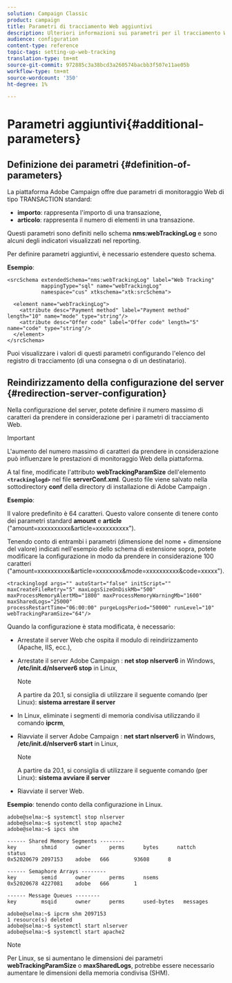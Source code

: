 ```yaml
---
solution: Campaign Classic
product: campaign
title: Parametri di tracciamento Web aggiuntivi
description: Ulteriori informazioni sui parametri per il tracciamento Web
audience: configuration
content-type: reference
topic-tags: setting-up-web-tracking
translation-type: tm+mt
source-git-commit: 972885c3a38bcd3a260574bacbb3f507e11ae05b
workflow-type: tm+mt
source-wordcount: '350'
ht-degree: 1%

---
```



# Parametri aggiuntivi{#additional-parameters}

## Definizione dei parametri {#definition-of-parameters}

La piattaforma Adobe Campaign  offre due parametri di monitoraggio Web di tipo TRANSACTION standard:

* **importo**: rappresenta l&#39;importo di una transazione,
* **articolo**: rappresenta il numero di elementi in una transazione.

Questi parametri sono definiti nello schema **nms:webTrackingLog** e sono alcuni degli indicatori visualizzati nel reporting.

Per definire parametri aggiuntivi, è necessario estendere questo schema.

**Esempio**:

```
<srcSchema extendedSchema="nms:webTrackingLog" label="Web Tracking"
           mappingType="sql" name="webTrackingLog" 
           namespace="cus" xtkschema="xtk:srcSchema">

  <element name="webTrackingLog">
    <attribute desc="Payment method" label="Payment method" length="10" name="mode" type="string"/>
    <attribute desc="Offer code" label="Offer code" length="5" name="code" type="string"/>
  </element>
</srcSchema>
```

Puoi visualizzare i valori di questi parametri configurando l&#39;elenco del registro di tracciamento (di una consegna o di un destinatario).

## Reindirizzamento della configurazione del server {#redirection-server-configuration}

Nella configurazione del server, potete definire il numero massimo di caratteri da prendere in considerazione per i parametri di tracciamento Web.

>[!IMPORTANT]
>
>L&#39;aumento del numero massimo di caratteri da prendere in considerazione può influenzare le prestazioni di monitoraggio Web della piattaforma.

A tal fine, modificate l&#39;attributo **webTrackingParamSize** dell&#39;elemento **`<trackinglogd>`** nel file **serverConf.xml**. Questo file viene salvato nella sottodirectory **conf** della directory di installazione di Adobe Campaign .

**Esempio**:

Il valore predefinito è 64 caratteri. Questo valore consente di tenere conto dei parametri standard **amount** e **article** (&quot;amount=xxxxxxxxxx&amp;article=xxxxxxxxxx&quot;).

Tenendo conto di entrambi i parametri (dimensione del nome + dimensione del valore) indicati nell&#39;esempio dello schema di estensione sopra, potete modificare la configurazione in modo da prendere in considerazione 100 caratteri (&quot;amount=xxxxxxxxxx&amp;article=xxxxxxxx&amp;mode=xxxxxxxxxx&amp;code=xxxxx&quot;).

```
<trackinglogd args="" autoStart="false" initScript="" maxCreateFileRetry="5" maxLogsSizeOnDiskMb="500"
maxProcessMemoryAlertMb="1800" maxProcessMemoryWarningMb="1600" maxSharedLogs="25000"
processRestartTime="06:00:00" purgeLogsPeriod="50000" runLevel="10"
webTrackingParamSize="64"/>
```

Quando la configurazione è stata modificata, è necessario:

* Arrestate il server Web che ospita il modulo di reindirizzamento (Apache, IIS, ecc.),
* Arrestate il server Adobe Campaign : **net stop nlserver6** in Windows, **/etc/init.d/nlserver6 stop** in Linux,

   >[!NOTE]
   >
   >A partire da 20.1, si consiglia di utilizzare il seguente comando (per Linux): **sistema arrestare il server**

* In Linux, eliminate i segmenti di memoria condivisa utilizzando il comando **ipcrm**,
* Riavviate il server Adobe Campaign : **net start nlserver6** in Windows, **/etc/init.d/nlserver6 start** in Linux,

   >[!NOTE]
   >
   >A partire da 20.1, si consiglia di utilizzare il seguente comando (per Linux): **sistema avviare il server**

* Riavviate il server Web.

**Esempio**: tenendo conto della configurazione in Linux.

```
adobe@selma:~$ systemctl stop nlserver
adobe@selma:~$ systemctl stop apache2
adobe@selma:~$ ipcs shm

------ Shared Memory Segments --------
key        shmid      owner      perms      bytes      nattch     status      
0x52020679 2097153    adobe   666        93608      8                       

------ Semaphore Arrays --------
key        semid      owner      perms      nsems     
0x52020678 4227081    adobe   666        1         

------ Message Queues --------
key        msqid      owner      perms      used-bytes   messages    

adobe@selma:~$ ipcrm shm 2097153                             
1 resource(s) deleted
adobe@selma:~$ systemctl start nlserver
adobe@selma:~$ systemctl start apache2
```

>[!NOTE]
>
>Per Linux, se si aumentano le dimensioni dei parametri **webTrackingParamSize** o **maxSharedLogs**, potrebbe essere necessario aumentare le dimensioni della memoria condivisa (SHM).

